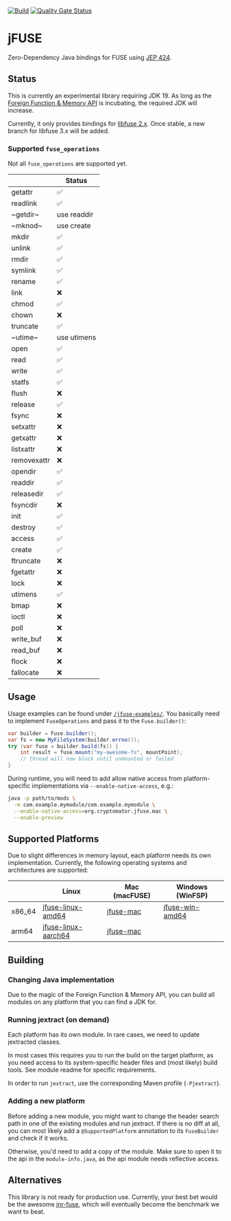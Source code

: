 [![Build](https://github.com/cryptomator/jfuse/actions/workflows/build.yml/badge.svg)](https://github.com/cryptomator/jfuse/actions/workflows/build.yml)
[![Quality Gate Status](https://sonarcloud.io/api/project_badges/measure?project=cryptomator_jfuse&metric=alert_status)](https://sonarcloud.io/summary/new_code?id=cryptomator_jfuse)

# jFUSE

Zero-Dependency Java bindings for FUSE using [JEP 424](https://openjdk.org/jeps/424).

## Status

This is currently an experimental library requiring JDK 19. As long as the [Foreign Function & Memory API](https://openjdk.org/jeps/424) is incubating, the required JDK will increase.

Currently, it only provides bindings for [libfuse 2.x](https://github.com/libfuse/libfuse/). Once stable, a new branch for libfuse 3.x will be added.

### Supported `fuse_operations`

Not all `fuse_operations` are supported yet. 

|        | Status |
|--------|-------|
| getattr | :white_check_mark: |
| readlink | :white_check_mark: |
| ~getdir~ | use readdir |
| ~mknod~ | use create |
| mkdir | :white_check_mark: |
| unlink | :white_check_mark: |
| rmdir | :white_check_mark: |
| symlink | :white_check_mark: |
| rename | :white_check_mark: |
| link | :x: |
| chmod | :white_check_mark: |
| chown | :x: |
| truncate | :white_check_mark: |
| ~utime~ | use utimens |
| open | :white_check_mark: |
| read | :white_check_mark: |
| write | :white_check_mark: |
| statfs | :white_check_mark: |
| flush | :x: |
| release | :white_check_mark: |
| fsync | :x: |
| setxattr | :x: |
| getxattr | :x: |
| listxattr | :x: |
| removexattr | :x: |
| opendir | :white_check_mark: |
| readdir | :white_check_mark: |
| releasedir | :white_check_mark: |
| fsyncdir | :x: |
| init | :white_check_mark: |
| destroy | :white_check_mark: |
| access | :white_check_mark: |
| create | :white_check_mark: |
| ftruncate | :x: |
| fgetattr | :x: |
| lock | :x: |
| utimens | :white_check_mark: |
| bmap | :x: |
| ioctl | :x: |
| poll | :x: |
| write_buf | :x: |
| read_buf | :x: |
| flock | :x: |
| fallocate | :x: |

## Usage

Usage examples can be found under [`/jfuse-examples/`](jfuse-examples). You basically need to implement `FuseOperations` and pass it to the `Fuse.builder()`:

```java
var builder = Fuse.builder();
var fs = new MyFileSystem(builder.errno());
try (var fuse = builder.build(fs)) {
	int result = fuse.mount("my-awesome-fs", mountPoint);
	// thread will now block until unmounted or failed
}
```

During runtime, you will need to add allow native access from platform-specific implementations via `--enable-native-access`, e.g.:

```bash
java -p path/to/mods \
  -m com.example.mymodule/com.example.mymodule \
  --enable-native-access=org.cryptomator.jfuse.mac \
  --enable-preview
```

## Supported Platforms

Due to slight differences in memory layout, each platform needs its own implementation. Currently, the following operating systems and architectures are supported:

|        | Linux                                    | Mac (macFUSE) | Windows (WinFSP) |
|--------|------------------------------------------|-----|---------|
| x86_64 | [jfuse-linux-amd64](jfuse-linux-amd64)   | [jfuse-mac](jfuse-mac) | [jfuse-win-amd64](jfuse-win-amd64) |
| arm64  | [jfuse-linux-aarch64](jfuse-linux-aarch64) | [jfuse-mac](jfuse-mac) |         |

## Building

### Changing Java implementation

Due to the magic of the Foreign Function & Memory API, you can build all modules on any platform that you can find a JDK for.

### Running jextract (on demand)

Each platform has its own module. In rare cases, we need to update jextracted classes.

In most cases this requires you to run the build on the target platform, as you need access to its system-specific header files and (most likely) build tools. See module readme for specific requirements.

In order to run `jextract`, use the corresponding Maven profile (`-Pjextract`).

### Adding a new platform

Before adding a new module, you might want to change the header search path in one of the existing modules and run jextract. If there is no diff at all, you can most likely add a `@SupportedPlatform` annotation to its `FuseBuilder` and check if it works.

Otherwise, you'd need to add a copy of the module. Make sure to open it to the api in the `module-info.java`, as the api module needs reflective access.

## Alternatives

This library is not ready for production use. Currently, your best bet would be the awesome [jnr-fuse](https://github.com/SerCeMan/jnr-fuse), which will eventually become the benchmark we want to beat.